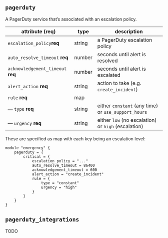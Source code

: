 ## `pagerduty`

A PagerDuty service that’s associated with an escalation policy.

| attribute (req)                   | type   | description                                         |
|-----------------------------------|--------|-----------------------------------------------------|
| `escalation_policy`**req**        | string | a PagerDuty escalation policy                       |
| `auto_resolve_timeout` **req**    | number | seconds until alert is resolved                     |
| `acknowledgement_timeout` **req** | number | seconds until alert is escalated                    |
| `alert_action` **req**            | string | action to take (e.g. `create_incident`)             |
| `rule` **req**                    | map    |                                                     |
| — `type` **req**                  | string | either `constant` (any time) or `use_support_hours` |
| — `urgency` **req**               | string | either `low` (no escalation) or `high` (escalation) |

These are specified as map with each key being an escalation level:

```hcl-terraform
module "emergency" {
	pagerduty = {
		critical = {
			escalation_policy = "..."
			auto_resolve_timeout = 86400
			acknowledgement_timeout = 600
			alert_action = "create_incident"
			rule = {
				type = "constant"
				urgency = "high"
			}
		}
	}
}
```

## `pagerduty_integrations`

TODO